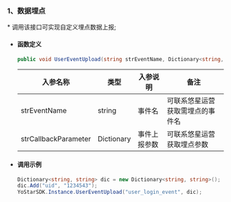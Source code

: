 
### 1、数据埋点
\* 调用该接口可实现自定义埋点数据上报;

- #### 函数定义
    ```cs
    public void UserEventUpload(string strEventName, Dictionary<string, string> strCallbackParameter = null)
    ```
    入参名称|类型|入参说明|备注
    ---|---| --- |--- |
    strEventName|string| 事件名|可联系悠星运营获取需埋点的事件名 |
    strCallbackParameter|Dictionary|事件上报参数|可联系悠星运营获取埋点参数 |

- #### 调用示例

    ```cs
    Dictionary<string, string> dic = new Dictionary<string, string>();
    dic.Add("uid", "1234543");
    YoStarSDK.Instance.UserEventUpload("user_login_event", dic);
    ```
